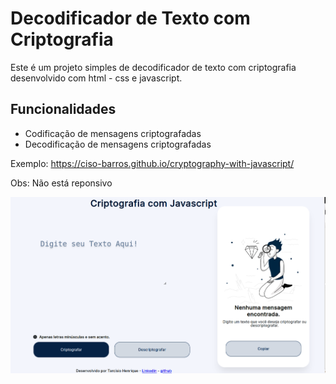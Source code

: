 # Decodificador de Texto com Criptografia

Este é um projeto simples de decodificador de texto com criptografia desenvolvido com html - css e javascript. 

## Funcionalidades

- Codificação de mensagens criptografadas
- Decodificação de mensagens criptografadas

Exemplo:  https://ciso-barros.github.io/cryptography-with-javascript/

Obs: Não está reponsivo

![Badge de conclusão de projeto](./assets/imagens/criptografia.png)
